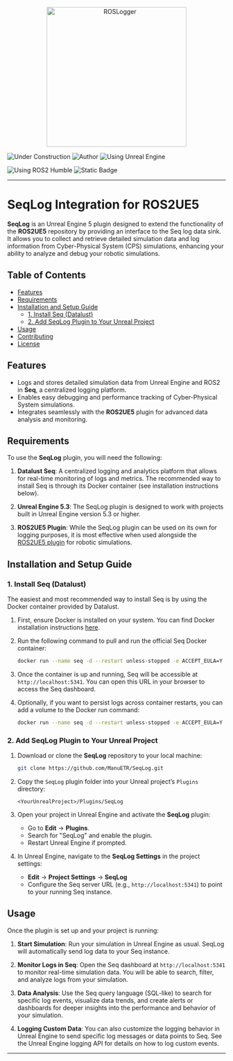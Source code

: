 <p align="center">
<img width="322" alt="ROSLogger" src="https://github.com/user-attachments/assets/174dcc90-0ee3-4cbe-aea7-8798d7ea554d" />
</p>

![Under Construction](https://img.shields.io/badge/status-under%20construction-orange?logo=vlcmediaplayer&logoColor=ffffff)
![Author](https://img.shields.io/badge/author-Manuel%20Eiter-blue)
![Using Unreal Engine](https://img.shields.io/badge/using-Unreal%20Engine-purple?logo=unrealengine)

![Using ROS2 Humble](https://img.shields.io/badge/using-ROS2%20Humble-green?logo=ros)
![Static Badge](https://img.shields.io/badge/Patiiiiiii-UNSAFE-red?logo=pipx&logoColor=red&logoSize=Auto)

---

# SeqLog Integration for ROS2UE5

**SeqLog** is an Unreal Engine 5 plugin designed to extend the functionality of the **ROS2UE5** repository by providing an interface to the Seq log data sink. It allows you to collect and retrieve detailed simulation data and log information from Cyber-Physical System (CPS) simulations, enhancing your ability to analyze and debug your robotic simulations.

## Table of Contents
- [Features](#features)
- [Requirements](#requirements)
- [Installation and Setup Guide](#installation-and-setup-guide)
  - [1. Install Seq (Datalust)](#1-install-seq-datalust)
  - [2. Add SeqLog Plugin to Your Unreal Project](#2-add-seqlog-plugin-to-your-unreal-project)
- [Usage](#usage)
- [Contributing](#contributing)
- [License](#license)

## Features

- Logs and stores detailed simulation data from Unreal Engine and ROS2 in **Seq**, a centralized logging platform.
- Enables easy debugging and performance tracking of Cyber-Physical System simulations.
- Integrates seamlessly with the **ROS2UE5** plugin for advanced data analysis and monitoring.

## Requirements

To use the **SeqLog** plugin, you will need the following:

1. **Datalust Seq**: A centralized logging and analytics platform that allows for real-time monitoring of logs and metrics. The recommended way to install Seq is through its Docker container (see installation instructions below).
   
2. **Unreal Engine 5.3**: The SeqLog plugin is designed to work with projects built in Unreal Engine version 5.3 or higher.

3. **ROS2UE5 Plugin**: While the SeqLog plugin can be used on its own for logging purposes, it is most effective when used alongside the [ROS2UE5 plugin](https://github.com/ManuETR/ROS2UE5) for robotic simulations.

## Installation and Setup Guide

### 1. Install Seq (Datalust)

The easiest and most recommended way to install Seq is by using the Docker container provided by Datalust.

1. First, ensure Docker is installed on your system. You can find Docker installation instructions [here](https://docs.docker.com/get-docker/).

2. Run the following command to pull and run the official Seq Docker container:
   ```bash
   docker run --name seq -d --restart unless-stopped -e ACCEPT_EULA=Y -p 5341:80 datalust/seq
   ```

3. Once the container is up and running, Seq will be accessible at `http://localhost:5341`. You can open this URL in your browser to access the Seq dashboard.

4. Optionally, if you want to persist logs across container restarts, you can add a volume to the Docker run command:
   ```bash
   docker run --name seq -d --restart unless-stopped -e ACCEPT_EULA=Y -p 5341:80 -v /path/to/seq/log:/data datalust/seq
   ```

### 2. Add SeqLog Plugin to Your Unreal Project

1. Download or clone the **SeqLog** repository to your local machine:
   ```bash
   git clone https://github.com/ManuETR/SeqLog.git
   ```

2. Copy the `SeqLog` plugin folder into your Unreal project’s `Plugins` directory:
   ```
   <YourUnrealProject>/Plugins/SeqLog
   ```

3. Open your project in Unreal Engine and activate the **SeqLog** plugin:
   - Go to **Edit** -> **Plugins**.
   - Search for "SeqLog" and enable the plugin.
   - Restart Unreal Engine if prompted.

4. In Unreal Engine, navigate to the **SeqLog Settings** in the project settings:
   - **Edit** -> **Project Settings** -> **SeqLog**
   - Configure the Seq server URL (e.g., `http://localhost:5341`) to point to your running Seq instance.

## Usage

Once the plugin is set up and your project is running:

1. **Start Simulation**: Run your simulation in Unreal Engine as usual. SeqLog will automatically send log data to your Seq instance.

2. **Monitor Logs in Seq**: Open the Seq dashboard at `http://localhost:5341` to monitor real-time simulation data. You will be able to search, filter, and analyze logs from your simulation.

3. **Data Analysis**: Use the Seq query language (SQL-like) to search for specific log events, visualize data trends, and create alerts or dashboards for deeper insights into the performance and behavior of your simulation.

4. **Logging Custom Data**: You can also customize the logging behavior in Unreal Engine to send specific log messages or data points to Seq. See the Unreal Engine logging API for details on how to log custom events.

---
